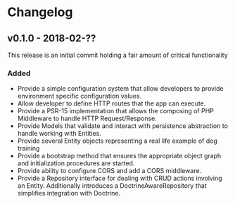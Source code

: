 # Changelog

## v0.1.0 - 2018-02-??

This release is an initial commit holding a fair amount of critical functionality

### Added

- Provide a simple configuration system that allow developers to provide 
environment specific configuration values.
- Allow developer to define HTTP routes that the app can execute.
- Provide a PSR-15 implementation that allows the composing of PHP Middleware
to handle HTTP Request/Response.
- Provide Models that validate and interact with persistence abstraction to 
handle working with Entities.
- Provide several Entity objects representing a real life example of dog training
- Provide a bootstrap method that ensures the appropriate object graph and 
initialization procedures are started.
- Provide ability to configure CORS and add a CORS middleware.
- Provide a Repository interface for dealing with CRUD actions involving an Entity. 
Additionally introduces a DoctrineAwareRepository that simplifies integration 
with Doctrine. 
